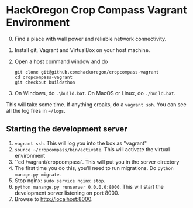 # HackOregon Crop Compass Vagrant Environment

0. Find a place with wall power and reliable network connectivity.
1. Install git, Vagrant and VirtualBox on your host machine.
2. Open a host command window and do

    ```
    git clone git@github.com:hackoregon/cropcompass-vagrant
    cd cropcompass-vagrant
    git checkout buildathon
    ```
3. On Windows, do `.\build.bat`. On MacOS or Linux, do `./build.bat`.

This will take some time. If anything croaks, do a `vagrant ssh`. You can see all the log files in `~/logs`.

## Starting the development server
1. `vagrant ssh`. This will log you into the box as "vagrant"
2. `source ~/cropcompass/bin/activate`. This will activate the virtual environment
3. ``cd /vagrant/cropcompass`. This will put you in the server directory
4. The first time you do this, you'll need to run migrations. Do `python manage.py migrate`.
5. Stop nginx: `sudo service nginx stop`.
4. `python manange.py runserver 0.0.0.0:8000`. This will start the development server listening on port 8000.
5. Browse to <http://localhost:8000>.
